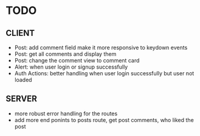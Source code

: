 # TODO

## CLIENT

- Post: add comment field make it more responsive to keydown events 
- Post: get all comments and display them
- Post: change the comment view to comment card
- Alert: when user login or signup successfully 
- Auth Actions: better handling when user login successfully but user not loaded

## SERVER 

- more robust error handling for the routes
- add more end ponints to posts route, get post comments, who liked the post